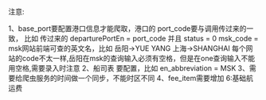 注意:

1、base_port要配置港口信息才能爬取，港口的 port_code要与调用传过来的一致，
    比如 传过来的 departurePortEn = port_code 并且 status = 0
    msk_code = msk网站前端可查的英文名，比如 岳阳->YUE YANG   上海->SHANGHAI
    每个网站的code不太一样,岳阳在msk的查询输入必须有空格，但是在one查询输入不能用空格,需要录入时注意
2、船司表 要配置，比如 en_abbreviation = MSK
3、需要给爬虫服务的时间做一个同步，不能时区不同
4、fee_item需要增加  6:基础航运费